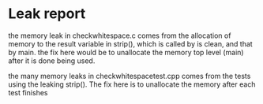 # Leak report

the memory leak in checkwhitespace.c comes from the allocation of memory to the result variable in strip(), which is called by is clean, and that by main.
the fix here would be to unallocate the memory top level (main) after it is done being used.

the many memory leaks in checkwhitespacetest.cpp comes from the tests using the leaking strip(). The fix here is to unallocate the memory after each test finishes
